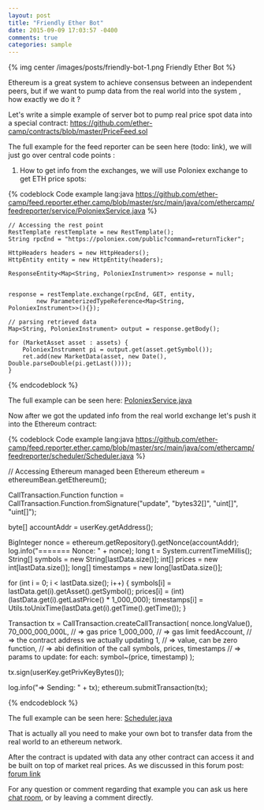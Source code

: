 ```yaml
---
layout: post
title: "Friendly Ether Bot"
date: 2015-09-09 17:03:57 -0400
comments: true
categories: sample
---
```

{% img center /images/posts/friendly-bot-1.png Friendly Ether Bot %}


Ethereum is a great system to achieve consensus between an independent peers, but if we want to pump data from the real world into the system , how exactly we do it ?

<!--more-->

Let's write a simple example of server bot to pump real price spot data into a special contract: 
https://github.com/ether-camp/contracts/blob/master/PriceFeed.sol

The full example for the feed reporter can be seen here (todo: link), we will just go over central code points : 

1.	How to get info from the exchanges, we will use Poloniex exchange to get ETH price spots: 


{% codeblock Code example lang:java https://github.com/ether-camp/feed.reporter.ether.camp/blob/master/src/main/java/com/ethercamp/feedreporter/service/PoloniexService.java %}


    // Accessing the rest point
    RestTemplate restTemplate = new RestTemplate();
    String rpcEnd = "https://poloniex.com/public?command=returnTicker";
    
    HttpHeaders headers = new HttpHeaders();
    HttpEntity entity = new HttpEntity(headers);
    
    ResponseEntity<Map<String, PoloniexInstrument>> response = null;


    response = restTemplate.exchange(rpcEnd, GET, entity,
            new ParameterizedTypeReference<Map<String, PoloniexInstrument>>(){});

    // parsing retrieved data 
    Map<String, PoloniexInstrument> output = response.getBody();

    for (MarketAsset asset : assets) {
        PoloniexInstrument pi = output.get(asset.getSymbol());
        ret.add(new MarketData(asset, new Date(), Double.parseDouble(pi.getLast())));
    }


{% endcodeblock %}

The full example can be seen here: [PoloniexService.java](https://github.com/ether-camp/feed.reporter.ether.camp/blob/master/src/main/java/com/ethercamp/feedreporter/service/PoloniexService.java)


Now after we got the updated info from the real world exchange let's push it into the Ethereum contract: 

{% codeblock Code example lang:java https://github.com/ether-camp/feed.reporter.ether.camp/blob/master/src/main/java/com/ethercamp/feedreporter/scheduler/Scheduler.java %}


// Accessing Ethereum managed been 
Ethereum ethereum = ethereumBean.getEthereum();

CallTransaction.Function function = CallTransaction.Function.fromSignature("update",
        "bytes32[]", "uint[]", "uint[]");

byte[] accountAddr = userKey.getAddress();


BigInteger nonce = ethereum.getRepository().getNonce(accountAddr);
log.info("======= Nonce: " + nonce);
long t = System.currentTimeMillis();
String[] symbols = new String[lastData.size()];
int[] prices = new int[lastData.size()];
long[] timestamps = new long[lastData.size()];

for (int i = 0; i < lastData.size(); i++) {
    symbols[i] = lastData.get(i).getAsset().getSymbol();
    prices[i] = (int) (lastData.get(i).getLastPrice() * 1_000_000);
    timestamps[i] = Utils.toUnixTime(lastData.get(i).getTime().getTime());
}


Transaction tx = CallTransaction.createCallTransaction(
        nonce.longValue(),
        70_000_000_000L, // => gas price
        1_000_000,       // => gas limit
        feedAccount,     // => the contract address we actually updating
        1,               // => value,  can be zero
        function,        // => abi definition of the call
        symbols, prices, timestamps // => params to update: for each: symbol~(price, timestamp)
);

tx.sign(userKey.getPrivKeyBytes());

log.info("=> Sending: " + tx);
ethereum.submitTransaction(tx);

{% endcodeblock %}


The full example can be seen here: [Scheduler.java](https://github.com/ether-camp/feed.reporter.ether.camp/blob/master/src/main/java/com/ethercamp/feedreporter/scheduler/Scheduler.java)

That is actually all you need to make your own bot to transfer data from the real world to an ethereum network.

After the contract is updated with data any other contract can access it and be built on top of market real prices. As we discussed in this forum post: [forum link](http://forum.ethereum.org/discussion/3417/ask-%CE%9E-community-what-do-you-think-of-our-new-smart-contract-pricefeed)

For any question or comment regarding that example you can ask us here [chat room](https://gitter.im/ethereum/ethereumj), or by leaving a comment directly.


